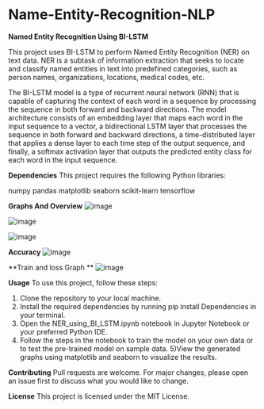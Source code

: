 # Name-Entity-Recognition-NLP
**Named Entity Recognition Using BI-LSTM**

This project uses BI-LSTM to perform Named Entity Recognition (NER) on text data. NER is a subtask of information extraction that seeks to locate and classify named entities in text into predefined categories, such as person names, organizations, locations, medical codes, etc.

The BI-LSTM model is a type of recurrent neural network (RNN) that is capable of capturing the context of each word in a sequence by processing the sequence in both forward and backward directions. The model architecture consists of an embedding layer that maps each word in the input sequence to a vector, a bidirectional LSTM layer that processes the sequence in both forward and backward directions, a time-distributed layer that applies a dense layer to each time step of the output sequence, and finally, a softmax activation layer that outputs the predicted entity class for each word in the input sequence.

**Dependencies**
This project requires the following Python libraries:

numpy
pandas
matplotlib
seaborn
scikit-learn
tensorflow

**Graphs And Overview**
![image](https://user-images.githubusercontent.com/67000746/234536090-781dd65c-d6ae-4892-a468-210663035dab.png)

![image](https://user-images.githubusercontent.com/67000746/234536181-7f559683-196d-4065-9759-a3fd77b651b0.png)

![image](https://user-images.githubusercontent.com/67000746/234536234-29f8f8ea-02aa-4737-9028-dcb96ecefb11.png)

**Accuracy**
![image](https://user-images.githubusercontent.com/67000746/234536339-e3cb3ce1-8b4f-42d8-aeb7-e14d28f29312.png)

**Train and loss Graph **
![image](https://user-images.githubusercontent.com/67000746/234536647-102f1ed1-e32f-4666-b7cb-a5d7fca947a4.png)


**Usage**
To use this project, follow these steps:

1) Clone the repository to your local machine.
2) Install the required dependencies by running pip install Dependencies in your terminal.
3) Open the NER_using_BI_LSTM.ipynb notebook in Jupyter Notebook or your preferred Python IDE.
4) Follow the steps in the notebook to train the model on your own data or to test the pre-trained model on sample data.
5)View the generated graphs using matplotlib and seaborn to visualize the results.

**Contributing**
Pull requests are welcome. For major changes, please open an issue first to discuss what you would like to change.

**License**
This project is licensed under the MIT License.
